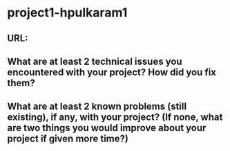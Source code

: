 # project1-hpulkaram1
## URL:
## What are at least 2 technical issues you encountered with your project? How did you fix them?
## What are at least 2 known problems (still existing), if any, with your project? (If none, what are two things you would improve about your project if given more time?)
